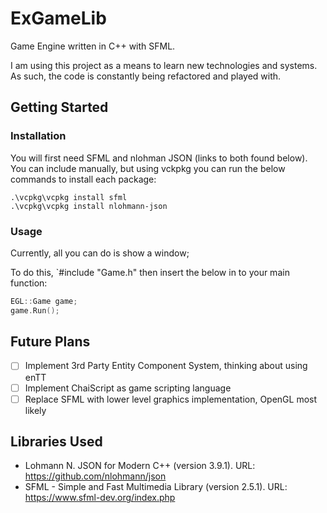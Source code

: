 # ExGameLib

Game Engine written in C++ with SFML.

I am using this project as a means to learn new technologies and systems. As such, the code is constantly being refactored and played with. 

## Getting Started

### Installation
You will first need SFML and nlohman JSON (links to both found below). You can include manually, but using vckpkg you can run the below commands to install each package:
```
.\vcpkg\vcpkg install sfml
.\vcpkg\vcpkg install nlohmann-json
```

### Usage

Currently, all you can do is show a window;

To do this, `#include "Game.h" then insert the below in to your main function:

```cpp
EGL::Game game;
game.Run();
```

## Future Plans
- [ ] Implement 3rd Party Entity Component System, thinking about using enTT
- [ ] Implement ChaiScript as game scripting language
- [ ] Replace SFML with lower level graphics implementation, OpenGL most likely

## Libraries Used
- Lohmann N. JSON for Modern C++ (version 3.9.1). URL: https://github.com/nlohmann/json
- SFML - Simple and Fast Multimedia Library (version 2.5.1). URL: https://www.sfml-dev.org/index.php
